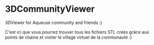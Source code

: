 # 3DCommunityViewer
3DViewer for Aqueuse community and friends :)

C'est ici que vous pourrez trouver tous les fichiers STL créés grâce aux points de chaine et visiter le village virtuel de la communauté :) 
